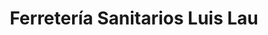 ---
title: "Ferretería Sanitarios Luis Lau"
url: /lima/ferreteria-sanitarios-luis-lau/
shop: Eisenwaren
---